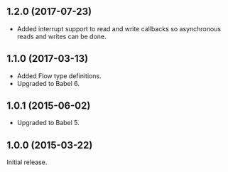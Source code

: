 ## 1.2.0 (2017-07-23)

* Added interrupt support to read and write callbacks so asynchronous reads and
  writes can be done.

## 1.1.0 (2017-03-13)

* Added Flow type definitions.
* Upgraded to Babel 6.

## 1.0.1 (2015-06-02)

* Upgraded to Babel 5.

## 1.0.0 (2015-03-22)

Initial release.
